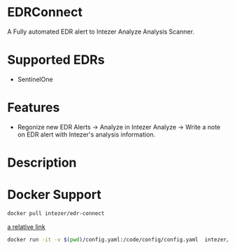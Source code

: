 # EDRConnect
A Fully automated EDR alert to Intezer Analyze Analysis Scanner.

# Supported EDRs
* SentinelOne

# Features
* Regonize new EDR Alerts -> Analyze in Intezer Analyze -> Write a note on EDR alert with Intezer's analysis information.

# Description


# Docker Support
```bash
docker pull intezer/edr-connect
```
[a relative link](config.yaml)

```bash
docker run -it -v $(pwd)/config.yaml:/code/config/config.yaml  intezer/edr-connect 
```

